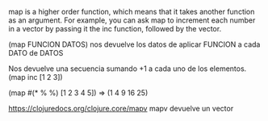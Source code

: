 map is a higher order function, which means that it takes another function as an argument. For example, you can ask map to increment each number in a vector by passing it the inc function, followed by the vector.

(map FUNCION DATOS)
  nos devuelve los datos de aplicar FUNCION a cada DATO de DATOS


Nos devuelve una secuencia sumando +1 a cada uno de los elementos.
(map inc [1 2 3])

(map #(* % %) [1 2 3 4 5]) => (1 4 9 16 25)


https://clojuredocs.org/clojure.core/mapv
mapv devuelve un vector
